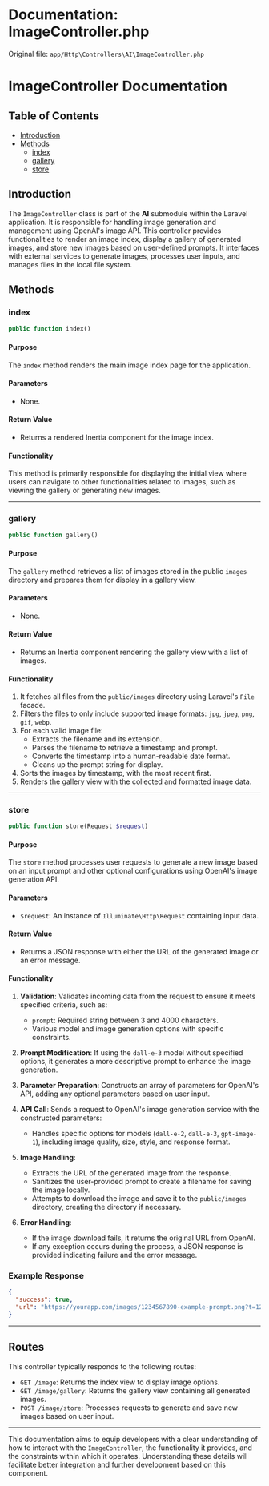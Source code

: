# Documentation: ImageController.php

Original file: `app/Http\Controllers\AI\ImageController.php`

# ImageController Documentation

## Table of Contents
- [Introduction](#introduction)
- [Methods](#methods)
  - [index](#index)
  - [gallery](#gallery)
  - [store](#store)

## Introduction
The `ImageController` class is part of the **AI** submodule within the Laravel application. It is responsible for handling image generation and management using OpenAI's image API. This controller provides functionalities to render an image index, display a gallery of generated images, and store new images based on user-defined prompts. It interfaces with external services to generate images, processes user inputs, and manages files in the local file system.

## Methods

### index
```php
public function index()
```
#### Purpose
The `index` method renders the main image index page for the application.

#### Parameters
- None.

#### Return Value
- Returns a rendered Inertia component for the image index.

#### Functionality
This method is primarily responsible for displaying the initial view where users can navigate to other functionalities related to images, such as viewing the gallery or generating new images.

---

### gallery
```php
public function gallery()
```
#### Purpose
The `gallery` method retrieves a list of images stored in the public `images` directory and prepares them for display in a gallery view.

#### Parameters
- None.

#### Return Value
- Returns an Inertia component rendering the gallery view with a list of images.

#### Functionality
1. It fetches all files from the `public/images` directory using Laravel's `File` facade.
2. Filters the files to only include supported image formats: `jpg`, `jpeg`, `png`, `gif`, `webp`.
3. For each valid image file:
   - Extracts the filename and its extension.
   - Parses the filename to retrieve a timestamp and prompt.
   - Converts the timestamp into a human-readable date format.
   - Cleans up the prompt string for display.
4. Sorts the images by timestamp, with the most recent first.
5. Renders the gallery view with the collected and formatted image data.

---

### store
```php
public function store(Request $request)
```
#### Purpose
The `store` method processes user requests to generate a new image based on an input prompt and other optional configurations using OpenAI's image generation API.

#### Parameters
- `$request`: An instance of `Illuminate\Http\Request` containing input data.

#### Return Value
- Returns a JSON response with either the URL of the generated image or an error message.

#### Functionality
1. **Validation**: Validates incoming data from the request to ensure it meets specified criteria, such as:
   - `prompt`: Required string between 3 and 4000 characters.
   - Various model and image generation options with specific constraints.
   
2. **Prompt Modification**: If using the `dall-e-3` model without specified options, it generates a more descriptive prompt to enhance the image generation.

3. **Parameter Preparation**: Constructs an array of parameters for OpenAI's API, adding any optional parameters based on user input.

4. **API Call**: Sends a request to OpenAI's image generation service with the constructed parameters:
   - Handles specific options for models (`dall-e-2`, `dall-e-3`, `gpt-image-1`), including image quality, size, style, and response format.

5. **Image Handling**:
   - Extracts the URL of the generated image from the response.
   - Sanitizes the user-provided prompt to create a filename for saving the image locally.
   - Attempts to download the image and save it to the `public/images` directory, creating the directory if necessary.

6. **Error Handling**: 
   - If the image download fails, it returns the original URL from OpenAI.
   - If any exception occurs during the process, a JSON response is provided indicating failure and the error message.

### Example Response
```json
{
  "success": true,
  "url": "https://yourapp.com/images/1234567890-example-prompt.png?t=1234567890"
}
```

---

## Routes
This controller typically responds to the following routes:
- `GET /image`: Returns the index view to display image options.
- `GET /image/gallery`: Returns the gallery view containing all generated images.
- `POST /image/store`: Processes requests to generate and save new images based on user input.

---

This documentation aims to equip developers with a clear understanding of how to interact with the `ImageController`, the functionality it provides, and the constraints within which it operates. Understanding these details will facilitate better integration and further development based on this component.